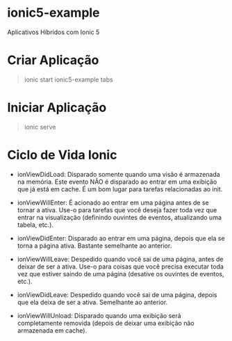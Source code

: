# ionic5-example
 Aplicativos Híbridos com Ionic 5


# Criar Aplicação

> ionic start ionic5-example tabs


# Iniciar Aplicação

> ionic serve


# Ciclo de Vida Ionic

- ionViewDidLoad: Disparado somente quando uma visão é armazenada na memória. Este evento NÃO é disparado ao entrar em uma exibição que já está em cache. É um bom lugar para tarefas relacionadas ao init.

- ionViewWillEnter: É acionado ao entrar em uma página antes de se tornar a ativa. Use-o para tarefas que você deseja fazer toda vez que entrar na visualização (definindo ouvintes de eventos, atualizando uma tabela, etc.).

- ionViewDidEnter: Disparado ao entrar em uma página, depois que ela se torna a página ativa. Bastante semelhante ao anterior.

- ionViewWillLeave: Despedido quando você sai de uma página, antes de deixar de ser a ativa. Use-o para coisas que você precisa executar toda vez que estiver saindo de uma página (desative os ouvintes de eventos, etc.).

- ionViewDidLeave: Despedido quando você sai de uma página, depois que ela deixa de ser a ativa. Semelhante ao anterior.

- ionViewWillUnload: Disparado quando uma exibição será completamente removida (depois de deixar uma exibição não armazenada em cache).